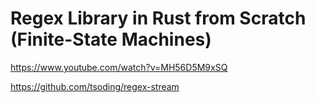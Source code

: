 # Regex Library in Rust from Scratch (Finite-State Machines)

https://www.youtube.com/watch?v=MH56D5M9xSQ

https://github.com/tsoding/regex-stream
